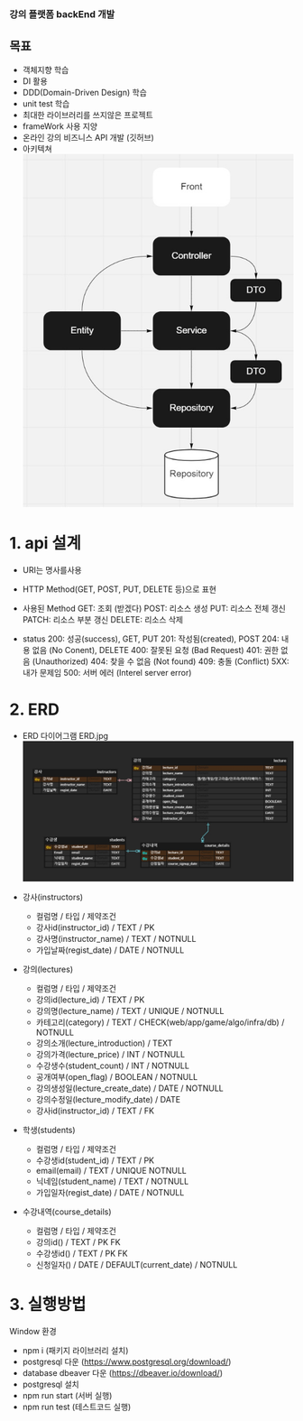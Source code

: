 ### 강의 플랫폼 backEnd 개발

## 목표

- 객체지향 학습
- DI 활용
- DDD(Domain-Driven Design) 학습
- unit test 학습
- 최대한 라이브러리를 쓰지않은 프로젝트
- frameWork 사용 지양
- 온라인 강의 비즈니스 API 개발 (깃허브)
- 아키텍쳐
  ![Alt text](./Architecture.jpg)

# 1. api 설계

- URI는 명사를사용
- HTTP Method(GET, POST, PUT, DELETE 등)으로 표현
- 사용된 Method
  GET: 조회 (받겠다)
  POST: 리소스 생성
  PUT: 리소스 전체 갱신
  PATCH: 리소스 부분 갱신
  DELETE: 리소스 삭제

- status
  200: 성공(success), GET, PUT
  201: 작성됨(created), POST
  204: 내용 없음 (No Conent), DELETE
  400: 잘못된 요청 (Bad Request)
  401: 권한 없음 (Unauthorized)
  404: 찾을 수 없음 (Not found)
  409: 충돌 (Conflict)
  5XX: 내가 문제임
  500: 서버 에러 (Interel server error)

# 2. ERD

- ERD 다이어그램
  ERD.jpg
  ![Alt text](./ERD.jpg)

- 강사(instructors)

  - 컬럼명 / 타입 / 제약조건
  - 강사id(instructor_id) / TEXT / PK
  - 강사명(instructor_name) / TEXT / NOTNULL
  - 가입날짜(regist_date) / DATE / NOTNULL

- 강의(lectures)

  - 컬럼명 / 타입 / 제약조건
  - 강의id(lecture_id) / TEXT / PK
  - 강의명(lecture_name) / TEXT / UNIQUE / NOTNULL
  - 카테고리(category) / TEXT / CHECK(web/app/game/algo/infra/db) / NOTNULL
  - 강의소개(lecture_introduction) / TEXT
  - 강의가격(lecture_price) / INT / NOTNULL
  - 수강생수(student_count) / INT / NOTNULL
  - 공개여부(open_flag) / BOOLEAN / NOTNULL
  - 강의생성일(lecture_create_date) / DATE / NOTNULL
  - 강의수정일(lecture_modify_date) / DATE
  - 강사id(instructor_id) / TEXT / FK

- 학생(students)

  - 컬럼명 / 타입 / 제약조건
  - 수강생id(student_id) / TEXT / PK
  - email(email) / TEXT / UNIQUE NOTNULL
  - 닉네임(student_name) / TEXT / NOTNULL
  - 가입일자(regist_date) / DATE / NOTNULL

- 수강내역(course_details)
  - 컬럼명 / 타입 / 제약조건
  - 강의id() / TEXT / PK FK
  - 수강생id() / TEXT / PK FK
  - 신청일자() / DATE / DEFAULT(current_date) / NOTNULL

# 3. 실행방법

Window 환경

- npm i (패키지 라이브러리 설치)
- postgresql 다운 (https://www.postgresql.org/download/)
- database dbeaver 다운 (https://dbeaver.io/download/)
- postgresql 설치
- npm run start (서버 실행)
- npm run test (테스트코드 실행)

<!-- 2022/03/03
StudentsRepository에서 repository API가 재대로 작동하지 않음 - createQueryBuilder()를 사용하여 생성
수강생 가입, 탈퇴, 수강신청 기능 개발
TODO studentService test 코드작성, ErrorState 개발

 2022/03/04
typescript Jest config
studentService test 코드작성완료
TODO lectureService 개발

2022/03/05
lectureService
searchCondition 개발 searchCondition Test 코드 작성
searchDetail 개발
TODO searchDetail test 코드 작성, lectureService create delete 개발

2022/03/06
lectureService create 개발
TODO lectureService create Test 코드 작성, lectureService update, delete 개발
lectureService update, delete 개발,테스트코드 완료 -->
